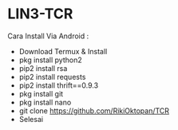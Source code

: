 # LIN3-TCR

Cara Install Via Android :
- Download Termux & Install
- pkg install python2
- pip2 install rsa
- pip2 install requests
- pip2 install thrift==0.9.3
- pkg install git
- pkg install nano
- git clone https://github.com/RikiOktopan/TCR
- Selesai
